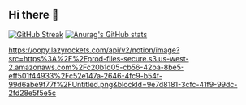## Hi there 👋

<!--
**Joyeeeeeeeeeee/Joyeeeeeeeeeee** is a ✨ _special_ ✨ repository because its `README.md` (this file) appears on your GitHub profile.

Here are some ideas to get you started:

- 🔭 I’m currently working on ...
- 🌱 I’m currently learning ...
- 👯 I’m looking to collaborate on ...
- 🤔 I’m looking for help with ...
- 💬 Ask me about ...
- 📫 How to reach me: ...
- 😄 Pronouns: ...
- ⚡ Fun fact: ...
-->
[![GitHub Streak](https://streak-stats.demolab.com?user=Joyeeeeeeeeeee&locale=ko)](https://git.io/streak-stats)
[![Anurag's GitHub stats](https://github-readme-stats.vercel.app/api?username=Joyeeeeeeeeeee)](https://github.com/anuraghazra/github-readme-stats)

https://oopy.lazyrockets.com/api/v2/notion/image?src=https%3A%2F%2Fprod-files-secure.s3.us-west-2.amazonaws.com%2Fc20b1d05-cb56-42ba-8be5-eff501f44933%2Fc52e147a-2646-4fc9-b54f-99d6abe9f77f%2FUntitled.png&blockId=9e7d8181-3cfc-41f9-99dc-2fd28e5f5e5c
 
